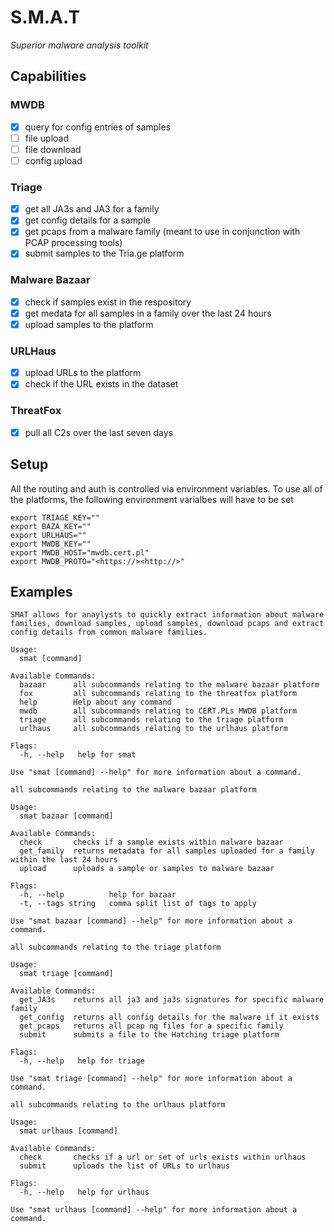 # S.M.A.T

*Superior malware analysis toolkit*

## Capabilities

### MWDB
- [X] query for config entries of samples
- [ ] file upload
- [ ] file download
- [ ] config upload

### Triage
- [X] get all JA3s and JA3 for a family
- [X] get config details for a sample
- [X] get pcaps from a malware family (meant to use in conjunction with PCAP processing tools)
- [X] submit samples to the Tria.ge platform

### Malware Bazaar
- [X] check if samples exist in the respository
- [X] get medata for all samples in a family over the last 24 hours
- [X] upload samples to the platform

### URLHaus
- [X] upload URLs to the platform
- [X] check if the URL exists in the dataset

### ThreatFox
- [X] pull all C2s over the last seven days

## Setup
All the routing and auth is controlled via environment variables. To use all of the platforms, the following environment varialbes will have to be set
```
export TRIAGE_KEY=""
export BAZA_KEY=""
export URLHAUS=""
export MWDB_KEY=""
export MWDB_HOST="mwdb.cert.pl"
export MWDB_PROTO="<https://><http://>"
```

## Examples
```
SMAT allows for anaylysts to quickly extract information about malware families, download samples, upload samples, download pcaps and extract config details from common malware families.

Usage:
  smat [command]

Available Commands:
  bazaar      all subcommands relating to the malware bazaar platform
  fox         all subcommands relating to the threatfox platform
  help        Help about any command
  mwdb        all subcommands relating to CERT.PLs MWDB platform
  triage      all subcommands relating to the triage platform
  urlhaus     all subcommands relating to the urlhaus platform

Flags:
  -h, --help   help for smat

Use "smat [command] --help" for more information about a command.

```

```
all subcommands relating to the malware bazaar platform

Usage:
  smat bazaar [command]

Available Commands:
  check       checks if a sample exists within malware bazaar
  get_family  returns metadata for all samples uploaded for a family within the last 24 hours
  upload      uploads a sample or samples to malware bazaar

Flags:
  -h, --help          help for bazaar
  -t, --tags string   comma split list of tags to apply

Use "smat bazaar [command] --help" for more information about a command.
```

```
all subcommands relating to the triage platform

Usage:
  smat triage [command]

Available Commands:
  get_JA3s    returns all ja3 and ja3s signatures for specific malware family
  get_config  returns all config details for the malware if it exists
  get_pcaps   returns all pcap ng files for a specific family
  submit      submits a file to the Hatching triage platform

Flags:
  -h, --help   help for triage

Use "smat triage [command] --help" for more information about a command.

```

```
all subcommands relating to the urlhaus platform

Usage:
  smat urlhaus [command]

Available Commands:
  check       checks if a url or set of urls exists within urlhaus
  submit      uploads the list of URLs to urlhaus

Flags:
  -h, --help   help for urlhaus

Use "smat urlhaus [command] --help" for more information about a command.
```
